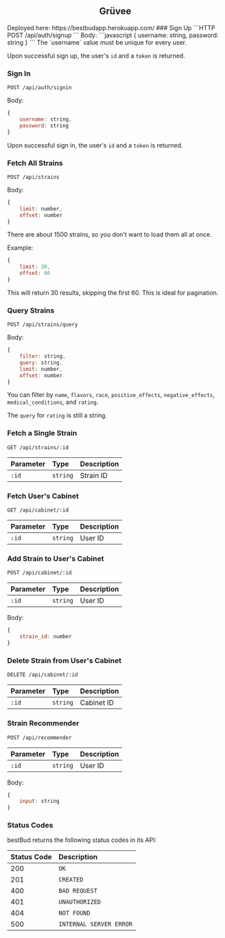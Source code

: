 <h2 align='center'>Grüvee</h2>
Deployed here: https://bestbudapp.herokuapp.com/
### Sign Up
```HTTP
POST /api/auth/signup
```
Body:
```javascript
{
    username: string,
    password: string
}
```
The `username` value must be unique for every user.

Upon successful sign up, the user's `id` and a `token` is returned.
### Sign In
```HTTP
POST /api/auth/signin
```
Body:
```javascript
{
    username: string,
    password: string
}
```
Upon successful sign in, the user's `id` and a `token` is returned.
### Fetch All Strains
```HTTP
POST /api/strains
```
Body:
```javascript
{
    limit: number,
    offset: number
}
```
There are about 1500 strains, so you don't want to load them all at once.

Example:
```javascript
{
    limit: 30,
    offset: 60
}
```
This will return 30 results, skipping the first 60. This is ideal for pagination.
### Query Strains
```HTTP
POST /api/strains/query
```
Body:
```javascript
{
    filter: string,
    query: string,
    limit: number,
    offset: number
}
```
You can filter by `name`, `flavors`, `race`, `positive_effects`, `negative_effects`, `medical_conditions`, and `rating`.

The `query` for `rating` is still a string.
### Fetch a Single Strain
```HTTP
GET /api/strains/:id
```
| Parameter | Type | Description |
| :--- | :--- | :--- |
| `:id` | `string` | Strain ID |
### Fetch User's Cabinet
```HTTP
GET /api/cabinet/:id
```
| Parameter | Type | Description |
| :--- | :--- | :--- |
| `:id` | `string` | User ID |
### Add Strain to User's Cabinet
```HTTP
POST /api/cabinet/:id
```
| Parameter | Type | Description |
| :--- | :--- | :--- |
| `:id` | `string` | User ID |

Body:
```javascript
{
    strain_id: number
}
```
### Delete Strain from User's Cabinet
```HTTP
DELETE /api/cabinet/:id
```
| Parameter | Type | Description |
| :--- | :--- | :--- |
| `:id` | `string` | Cabinet ID |
### Strain Recommender
```HTTP
POST /api/recommender
```
| Parameter | Type | Description |
| :--- | :--- | :--- |
| `:id` | `string` | User ID |

Body:
```javascript
{
    input: string
}
```
### Status Codes
bestBud returns the following status codes in its API:

| Status Code | Description |
| :--- | :--- |
| 200 | `OK` |
| 201 | `CREATED` |
| 400 | `BAD REQUEST` |
| 401 | `UNAUTHORIZED` |
| 404 | `NOT FOUND` |
| 500 | `INTERNAL SERVER ERROR` |
